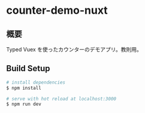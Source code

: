 # counter-demo-nuxt

## 概要
Typed Vuex を使ったカウンターのデモアプリ。教則用。

## Build Setup

```bash
# install dependencies
$ npm install

# serve with hot reload at localhost:3000
$ npm run dev
```
